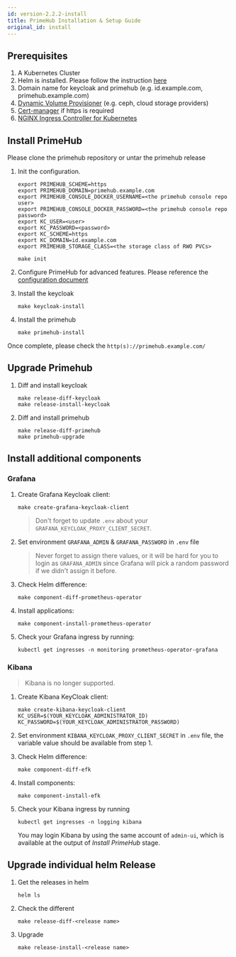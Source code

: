 ```yaml
---
id: version-2.2.2-install
title: PrimeHub Installation & Setup Guide
original_id: install
---
```


## Prerequisites

1. A Kubernetes Cluster
1. Helm is installed. Please follow the instruction [here](https://helm.sh/docs/using_helm/)
1. Domain name for keycloak and primehub (e.g. id.example.com, primehub.example.com)
1. [Dynamic Volume Provisioner](https://kubernetes.io/docs/concepts/storage/dynamic-provisioning/) (e.g. ceph, cloud storage providers)
1. [Cert-manager](https://github.com/jetstack/cert-manager) if https is required
1. [NGINX Ingress Controller for Kubernetes ](https://github.com/kubernetes/ingress-nginx)

## Install PrimeHub

Please clone the primehub repository or untar the primehub release

1. Init the configuration.

   ```
   export PRIMEHUB_SCHEME=https
   export PRIMEHUB_DOMAIN=primehub.example.com
   export PRIMEHUB_CONSOLE_DOCKER_USERNAME=<the primehub console repo user>
   export PRIMEHUB_CONSOLE_DOCKER_PASSWORD=<the primehub console repo password>
   export KC_USER=<user>
   export KC_PASSWORD=<password>
   export KC_SCHEME=https
   export KC_DOMAIN=id.example.com
   export PRIMEHUB_STORAGE_CLASS=<the storage class of RWO PVCs>

   make init
   ```
   
1. Configure PrimeHub for advanced features. Please reference the [configuration document](configuration.md)
1. Install the keycloak

   ```
   make keycloak-install
   ```
   
1. Install the primehub

   ```
   make primehub-install
   ```

Once complete, please check the `http(s)://primehub.example.com/`

## Upgrade Primehub

1. Diff and install keycloak

   ```
   make release-diff-keycloak
   make release-install-keycloak
   ```

1. Diff and install primehub

   ```
   make release-diff-primehub
   make primehub-upgrade
   ```

## Install additional components

### Grafana

1. Create Grafana Keycloak client:

   ```
   make create-grafana-keycloak-client
   ```

   > Don't forget to update `.env` about your `GRAFANA_KEYCLOAK_PROXY_CLIENT_SECRET`.

1. Set environment `GRAFANA_ADMIN` & `GRAFANA_PASSWORD` in `.env` file

   > Never forget to assign there values, or it will be hard for you to login as `GRAFANA_ADMIN` since Grafana will pick a random password if we didn't assign it before.

1. Check Helm difference:

   ```
   make component-diff-prometheus-operator
   ```

1. Install applications:
   ```
   make component-install-prometheus-operator
   ```
1. Check your Grafana ingress by running:
   ```
   kubectl get ingresses -n monitoring prometheus-operator-grafana
   ```

### Kibana

> Kibana is no longer supported.

1. Create Kibana KeyCloak client:

   ```
   make create-kibana-keycloak-client KC_USER=$(YOUR_KEYCLOAK_ADMINISTRATOR_ID) KC_PASSWORD=$(YOUR_KEYCLOAK_ADMINISTRATOR_PASSWORD)
   ```

1. Set environment `KIBANA_KEYCLOAK_PROXY_CLIENT_SECRET` in `.env` file, the variable value should be available from step 1.

1. Check Helm difference:
   ```
   make component-diff-efk
   ```
1. Install components:
   ```
   make component-install-efk
   ```
1. Check your Kibana ingress by running

   ```
   kubectl get ingresses -n logging kibana
   ```

   You may login Kibana by using the same account of `admin-ui`, which is available at the output of _Install PrimeHub_ stage.

## Upgrade individual helm Release

1. Get the releases in helm

   ```
   helm ls
   ```

1. Check the different

   ```
   make release-diff-<release name>
   ```

1. Upgrade
   ```
   make release-install-<release name>
   ```

